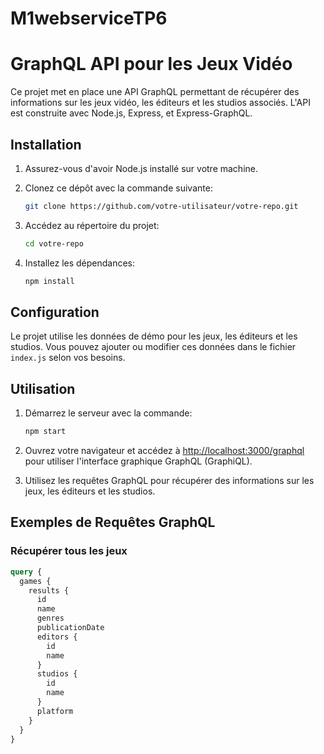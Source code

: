 # M1webserviceTP6
# GraphQL API pour les Jeux Vidéo

Ce projet met en place une API GraphQL permettant de récupérer des informations sur les jeux vidéo, les éditeurs et les studios associés. L'API est construite avec Node.js, Express, et Express-GraphQL.

## Installation

1. Assurez-vous d'avoir Node.js installé sur votre machine.
2. Clonez ce dépôt avec la commande suivante:

    ```bash
    git clone https://github.com/votre-utilisateur/votre-repo.git
    ```

3. Accédez au répertoire du projet:

    ```bash
    cd votre-repo
    ```

4. Installez les dépendances:

    ```bash
    npm install
    ```

## Configuration

Le projet utilise les données de démo pour les jeux, les éditeurs et les studios. Vous pouvez ajouter ou modifier ces données dans le fichier `index.js` selon vos besoins.

## Utilisation

1. Démarrez le serveur avec la commande:

    ```bash
    npm start
    ```

2. Ouvrez votre navigateur et accédez à [http://localhost:3000/graphql](http://localhost:3000/graphql) pour utiliser l'interface graphique GraphQL (GraphiQL).

3. Utilisez les requêtes GraphQL pour récupérer des informations sur les jeux, les éditeurs et les studios.

## Exemples de Requêtes GraphQL

### Récupérer tous les jeux

```graphql
query {
  games {
    results {
      id
      name
      genres
      publicationDate
      editors {
        id
        name
      }
      studios {
        id
        name
      }
      platform
    }
  }
}
